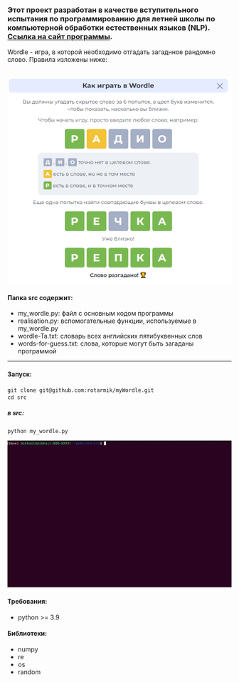 ### Этот проект разработан в качестве вступительного испытания по программированию для летней школы по компьютерной обработки естественных языков (NLP). [Ссылка на сайт программы](https://letnyayashkola.org/nlp/).
Wordle - игра, в которой необходимо отгадать загаднное рандомно слово. Правила изложены ниже:

![правила игры:](https://github.com/rotarmik/myWordle/blob/main/assets/wordle_rules.PNG)
---

#### Папка src содержит:
- my_wordle.py: файл с основным кодом программы
- realisation.py: вспомогательные функции, используемые в my_wordle.py
- wordle-Ta.txt: словарь всех английских пятибуквенных слов
- words-for-guess.txt: слова, которые могут быть загаданы программой
---
#### Запуск:
```
git clone git@github.com:rotarmik/myWordle.git
cd src
```
 ##### в src:
 ```
 python my_wordle.py
 ```
![Запуск игры](https://github.com/rotarmik/myWordle/blob/main/assets/wordle.gif)

#### Требования:
- python >= 3.9
#### Библиотеки:
- numpy
- re
- os
- random
